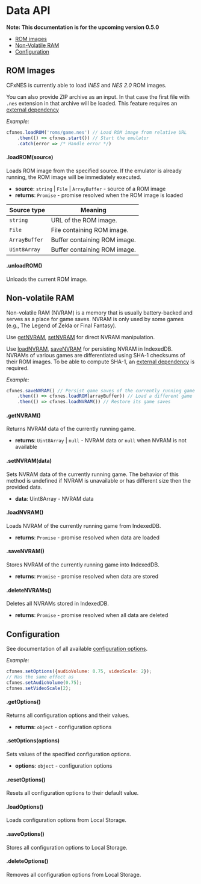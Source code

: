 
# Data API

**Note: This documentation is for the upcoming version 0.5.0**

- [ROM images](#user-content-rom-images)
- [Non-Volatile RAM](#user-content-non-volatile-ram)
- [Configuration](#user-content-configuration)

## ROM Images

CFxNES is currently able to load *iNES* and *NES 2.0* ROM images. 

You can also provide ZIP archive as an input. In that case the first file with `.nes` extension in that archive will be loaded. This feature requires an [external dependency](api.md#user-content-external-dependencies)

*Example:*

``` javascript
cfxnes.loadROM('roms/game.nes') // Load ROM image from relative URL
    .then(() => cfxnes.start()) // Start the emulator
    .catch(error => /* Handle error */)
```

#### .loadROM(source)

Loads ROM image from the specified source. If the emulator is already running, the ROM image will be immediately executed.

- **source**: `string` | `File` | `ArrayBuffer` - source of a ROM image
- **returns**: `Promise` - promise resolved when the ROM image is loaded

| Source type   | Meaning |
|---------------|---------|
| `string`      | URL of the ROM image. |
| `File`        | File containing ROM image. |
| `ArrayBuffer` | Buffer containing ROM image. |
| `Uint8Array`  | Buffer containing ROM image. |

#### .unloadROM()

Unloads the current ROM image.

## Non-volatile RAM

Non-volatile RAM (NVRAM) is a memory that is usually battery-backed and serves as a place for game saves. NVRAM is only used by some games (e.g., The Legend of Zelda or Final Fantasy).

Use [getNVRAM](#user-content-get-nvram), [setNVRAM](#user-content-set-nvram) for direct NVRAM manipulation. 

Use [loadNVRAM](#user-content-load-nvram), [saveNVRAM](#user-content-save-nvram) for persisting NVRAM in IndexedDB. NVRAMs of various games are differentiated using SHA-1 checksums of their ROM images. To be able to compute SHA-1, an [external dependency](api.md#user-content-external-dependencies) is required.

*Example:*
``` javascript
cfxnes.saveNVRAM() // Persist game saves of the currently running game
    .then(() => cfxnes.loadROM(arrayBuffer)) // Load a different game
    .then(() => cfxnes.loadNVRAM()) // Restore its game saves 
```

#### .getNVRAM()

Returns NVRAM data of the currently running game.

- **returns**: `Uint8Array` | `null` - NVRAM data or `null` when NVRAM is not available

#### .setNVRAM(data)

Sets NVRAM data of the currently running game. The behavior of this method is undefined if NVRAM is unavailable or has different size then the provided data.

- **data**: Uint8Array - NVRAM data

#### .loadNVRAM()

Loads NVRAM of the currently running game from IndexedDB.

- **returns**: `Promise` - promise resolved when data are loaded

#### .saveNVRAM()

Stores NVRAM of the currently running game into IndexedDB.

- **returns**: `Promise` - promise resolved when data are stored

#### .deleteNVRAMs()

Deletes all NVRAMs stored in IndexedDB.

- **returns**: `Promise` - promise resolved when all data are deleted

## Configuration

See documentation of all available [configuration options](api.md#user-content-options-and-methods).

*Example:*
``` javascript
cfxnes.setOptions({audioVolume: 0.75, videoScale: 2});
// Has the same effect as
cfxnes.setAudioVolume(0.75);
cfxnes.setVideoScale(2);
```

#### .getOptions()

Returns all configuration options and their values.

- **returns**: `object` - configuration options

#### .setOptions(options)

Sets values of the specified configuration options.

- **options**: `object` - configuration options

#### .resetOptions()

Resets all configuration options to their default value.

#### .loadOptions()

Loads configuration options from Local Storage.

#### .saveOptions()

Stores all configuration options to Local Storage.

#### .deleteOptions()

Removes all configuration options from Local Storage.
